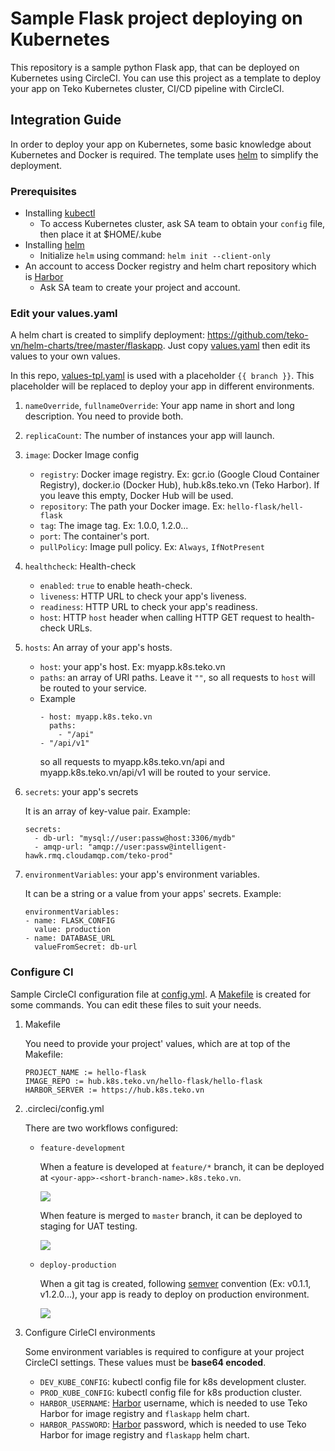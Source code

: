 # Sample Flask project deploying on Kubernetes
This repository is a sample python Flask app, that can be deployed on Kubernetes using CircleCI.
You can use this project as a template to deploy your app on Teko Kubernetes cluster, CI/CD pipeline with CircleCI.

## Integration Guide
In order to deploy your app on Kubernetes, some basic knowledge about Kubernetes and Docker is required.
The template uses [helm](https://helm.sh) to simplify the deployment.

### Prerequisites
- Installing [kubectl](https://kubernetes.io/docs/tasks/tools/install-kubectl/)
	- To access Kubernetes cluster, ask SA team to obtain your `config` file, then place it at $HOME/.kube
- Installing [helm](https://helm.sh/docs/using_helm/#installing-helm)
	- Initialize `helm` using command: `helm init --client-only`
- An account to access Docker registry and helm chart repository which is [Harbor](https://hub.k8s.teko.vn)
  - Ask SA team to create your project and account.

### Edit your values.yaml

  A helm chart is created to simplify deployment: https://github.com/teko-vn/helm-charts/tree/master/flaskapp. Just copy [values.yaml](https://github.com/teko-vn/helm-charts/blob/master/flaskapp/values.yaml) then edit its values to your own values.
  
  In this repo, [values-tpl.yaml](https://github.com/teko-vn/helm-sample-projects/blob/master/deployments/k8s/values-tpl.yaml) is used with a placeholder `{{ branch }}`. This placeholder will be replaced to deploy your app in different environments.

1. `nameOverride`, `fullnameOverride`: Your app name in short and long description. You need to provide both.

2. `replicaCount`: The number of instances your app will launch.

3. `image`: Docker Image config
	- `registry`: Docker image registry. Ex: gcr.io (Google Cloud Container Registry), docker.io (Docker Hub), hub.k8s.teko.vn (Teko Harbor). If you leave this empty, Docker Hub will be used.
	- `repository`: The path your Docker image. Ex: `hello-flask/hell-flask`
	- `tag`: The image tag. Ex: 1.0.0, 1.2.0...
	- `port`: The container's port.
	- `pullPolicy`: Image pull policy. Ex: `Always`, `IfNotPresent`

4. `healthcheck`: Health-check
	- `enabled`: `true` to enable heath-check.
	- `liveness`: HTTP URL to check your app's liveness.
	- `readiness`: HTTP URL to check your app's readiness.
	- `host`: HTTP `host` header when calling HTTP GET request to health-check URLs.

5. `hosts`: An array of your app's hosts.
	- `host`: your app's host. Ex: myapp.k8s.teko.vn
	- `paths`: an array of URI paths. Leave it `""`, so all requests to `host` will be routed to your service.
	- Example
		```
		- host: myapp.k8s.teko.vn
		  paths:
		    - "/api"
        - "/api/v1"
		```
		so all requests to myapp.k8s.teko.vn/api and myapp.k8s.teko.vn/api/v1 will be routed to your service.

6. `secrets`: your app's secrets

    It is an array of key-value pair.
    Example:
    ```
    secrets:
      - db-url: "mysql://user:passw@host:3306/mydb"
      - amqp-url: "amqp://user:passw@intelligent-hawk.rmq.cloudamqp.com/teko-prod"
    ```

7. `environmentVariables`: your app's environment variables.

    It can be a string or a value from your apps' secrets. 
    Example:
    ```
    environmentVariables:
    - name: FLASK_CONFIG
      value: production
    - name: DATABASE_URL
      valueFromSecret: db-url
    ```

### Configure CI

  Sample CircleCI configuration file at [config.yml](https://github.com/teko-vn/helm-sample-projects/blob/master/.circleci/config.yml).
  A [Makefile](https://github.com/teko-vn/helm-sample-projects/blob/master/Makefile) is created for some commands.
  You can edit these files to suit your needs.
  
  1. Makefile

      You need to provide your project' values, which are at top of the Makefile:
        ```
        PROJECT_NAME := hello-flask
        IMAGE_REPO := hub.k8s.teko.vn/hello-flask/hello-flask
        HARBOR_SERVER := https://hub.k8s.teko.vn
        ```
  
  2. .circleci/config.yml
  
      There are two workflows configured:
      
      - `feature-development`
        
        When a feature is developed at `feature/*` branch, it can be deployed at `<your-app>-<short-branch-name>.k8s.teko.vn`.

        ![](https://raw.githubusercontent.com/teko-vn/helm-sample-projects/feature/README-integration-guide/docs/img/feature-feature-deployment.png)

        When feature is merged to `master` branch, it can be deployed to staging for UAT testing.

        ![](https://raw.githubusercontent.com/teko-vn/helm-sample-projects/feature/README-integration-guide/docs/img/master-feature-development.png)
      
      - `deploy-production`
        
        When a git tag is created, following [semver](https://semver.org/) convention (Ex: v0.1.1, v1.2.0...), your app is ready to deploy on production environment.
        
        ![](https://raw.githubusercontent.com/teko-vn/helm-sample-projects/feature/README-integration-guide/docs/img/tag-deploy-production.png)
  
  3. Configure CirleCI environments

      Some environment variables is required to configure at your project CircleCI settings. These values must be **base64 encoded**.

      - `DEV_KUBE_CONFIG`: kubectl config file for k8s development cluster.
      - `PROD_KUBE_CONFIG`: kubectl config file for k8s production cluster.
      - `HARBOR_USERNAME`: [Harbor](https://hub.k8s.teko.vn) username, which is needed to use Teko Harbor for image registry and `flaskapp` helm chart.
      - `HARBOR_PASSWORD`: [Harbor](https://hub.k8s.teko.vn) password, which is needed to use Teko Harbor for image registry and `flaskapp` helm chart.